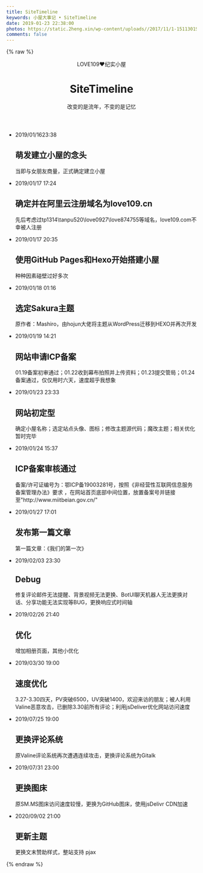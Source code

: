 ```yaml
---
title: SiteTimeline
keywords: 小屋大事记 • SiteTimeline
date: 2019-01-23 22:38:00
photos: https://static.2heng.xin/wp-content/uploads//2017/11/1-1511301SP0.jpg
comments: false
---
```

{% raw %}
<link href="https://cdn.jsdelivr.net/gh/TRHX/CDN-for-love109.cn@1.5/css/SiteTimeline.css" rel="stylesheet" />
<div class="container">
    <header class="clearfix">
        <span>LOVE109❤️纪实小屋</span>
        <h1>SiteTimeline</h1>
        <nav>改变的是流年，不变的是记忆</nav>
    </header>
    <div class="main">
        <ul class="cbp_tmtimeline">
            <li>
                <time class="cbp_tmtime" datetime="2019-01-16 23:38"> <span>2019/01/16</span><span>23:38</span></time>
                <div class="cbp_tmicon"></div>
                <div class="cbp_tmlabel">
                    <h2>萌发建立小屋的念头</h2>
                    <p>当即与女朋友商量，正式确定建立小屋</p>
                </div>
            </li>
            <li>
                <time class="cbp_tmtime" datetime="2019-01-17 17:24">
                <span>2019/01/17</span> <span>17:24</span></time>
                <div class="cbp_tmicon"></div>
                <div class="cbp_tmlabel">
                    <h2>确定并在阿里云注册域名为love109.cn</h2>
                    <p>先后考虑过tp1314\tanpu520\love0927\love874755等域名，love109.com不幸被人注册</p>
                </div>
            </li>
            <li>
                <time class="cbp_tmtime" datetime="2019-01-17 20:35">
                <span>2019/01/17</span> <span>20:35</span></time>
                <div class="cbp_tmicon"></div>
                <div class="cbp_tmlabel">
                    <h2>使用GitHub Pages和Hexo开始搭建小屋</h2>
                    <p>种种因素碰壁过好多次</p>
                </div>
            </li>
            <li>
                <time class="cbp_tmtime" datetime="2019-01-18 01:16">
                <span>2019/01/18</span> <span>01:16</span></time>
                <div class="cbp_tmicon"></div>
                <div class="cbp_tmlabel">
                    <h2>选定Sakura主题</h2>
                    <p>原作者：Mashiro，由hojun大佬将主题从WordPress迁移到HEXO并再次开发</p>
                </div>
            </li>
            <li>
                <time class="cbp_tmtime" datetime="2019-01-19 14:21">
                <span>2019/01/19</span> <span>14:21</span>
                </time>
                <div class="cbp_tmicon"></div>
                <div class="cbp_tmlabel">
                    <h2>网站申请ICP备案</h2>
                    <p>01.19备案初审通过；01.22收到幕布拍照并上传资料；01.23提交管局；01.24备案通过，仅仅用时六天，速度超乎我想象</p>
                </div>
            </li>
            <li>
                <time class="cbp_tmtime" datetime="2019-01-23 23:33">
                <span>2019/01/23</span> <span>23:33</span>
                </time>
                <div class="cbp_tmicon"></div>
                <div class="cbp_tmlabel">
                    <h2>网站初定型</h2>
                    <p>确定小屋名称；选定站点头像、图标；修改主题源代码；魔改主题；相关优化暂时完毕</p>
                </div>
            </li>
            <li>
                <time class="cbp_tmtime" datetime="2019-01-24 15:37">
                <span>2019/01/24</span> <span>15:37</span>
                </time>
                <div class="cbp_tmicon"></div>
                <div class="cbp_tmlabel">
                    <h2>ICP备案审核通过</h2>
                    <p>备案/许可证编号为：鄂ICP备19003281号，按照《非经营性互联网信息服务备案管理办法》要求 ，在网站首页底部中间位置，放置备案号并链接至"http://www.miitbeian.gov.cn/"</p>
                </div>
            </li>
            <li>
                <time class="cbp_tmtime" datetime="2019-01-27 17:01">
                <span>2019/01/27</span> <span>17:01</span>
                </time>
                <div class="cbp_tmicon"></div>
                <div class="cbp_tmlabel">
                    <h2>发布第一篇文章</h2>
                    <p>第一篇文章：《我们的第一次》</p>
                </div>
            </li>
            <li>
                <time class="cbp_tmtime" datetime="2019-02-03 23:30">
                <span>2019/02/03</span> <span>23:30</span>
                </time>
                <div class="cbp_tmicon"></div>
                <div class="cbp_tmlabel">
                    <h2>Debug</h2>
                    <p>修复评论邮件无法提醒、背景视频无法更换、BotUI聊天机器人无法更换对话、分享功能无法实现等BUG，更换响应式时间轴</p>
                </div>
            </li>
            <li>
                <time class="cbp_tmtime" datetime="2019-02-26 21:40">
                <span>2019/02/26</span> <span>21:40</span>
                </time>
                <div class="cbp_tmicon"></div>
                <div class="cbp_tmlabel">
                    <h2>优化</h2>
                    <p>增加相册页面，其他小优化</p>
                </div>
            </li>
            <li>
                <time class="cbp_tmtime" datetime="2019-03-30 19:00">
                <span>2019/03/30</span> <span>19:00</span>
                </time>
                <div class="cbp_tmicon"></div>
                <div class="cbp_tmlabel">
                    <h2>速度优化</h2>
                    <p>3.27-3.30四天，PV突破6500，UV突破1400，欢迎来访的朋友；被人利用Valine恶意攻击，已删除3.30前所有评论；利用jsDeliver优化网站访问速度</p>
                </div>
            </li>
            <li>
                <time class="cbp_tmtime" datetime="2019-07-25 19:00">
                <span>2019/07/25</span> <span>19:00</span>
                </time>
                <div class="cbp_tmicon"></div>
                <div class="cbp_tmlabel">
                    <h2>更换评论系统</h2>
                    <p>原Valine评论系统再次遭遇连续攻击，更换评论系统为Gitalk</p>
                </div>
            </li>
            <li>
                <time class="cbp_tmtime" datetime="2019-07-31 23:00">
                <span>2019/07/31</span> <span>23:00</span>
                </time>
                <div class="cbp_tmicon"></div>
                <div class="cbp_tmlabel">
                    <h2>更换图床</h2>
                    <p>原SM.MS图床访问速度较慢，更换为GitHub图床，使用jsDelivr CDN加速</p>
                </div>
            </li>
            <li>
                <time class="cbp_tmtime" datetime="2020-09-02 21:00">
                <span>2020/09/02</span> <span>21:00</span>
                </time>
                <div class="cbp_tmicon"></div>
                <div class="cbp_tmlabel">
                    <h2>更新主题</h2>
                    <p>更换文末赞助样式，整站支持 pjax</p>
                </div>
            </li>
        </ul>
    </div>
</div>
{% endraw %}